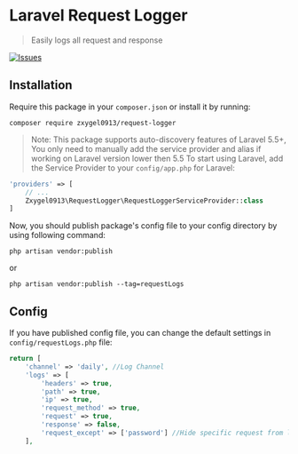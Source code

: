 # Laravel Request Logger

> Easily logs all request and response

[![Issues](https://img.shields.io/github/issues/zxygel0913/request-logger)](https://github.com/zxygel0913/request-logger)

## Installation

Require this package in your `composer.json` or install it by running:

```
composer require zxygel0913/request-logger
```
> Note: This package supports auto-discovery features of Laravel 5.5+, You only need to manually add the service provider and alias if working on Laravel version lower then 5.5
To start using Laravel, add the Service Provider to your `config/app.php` for Laravel:

```php
'providers' => [
	// ...
	Zxygel0913\RequestLogger\RequestLoggerServiceProvider::class
]
```

Now, you should publish package's config file to your config directory by using following command:

```
php artisan vendor:publish
```
or
```
php artisan vendor:publish --tag=requestLogs
```
## Config

If you have published config file, you can change the default settings in `config/requestLogs.php` file:

```php
return [
    'channel' => 'daily', //Log Channel
    'logs' => [
        'headers' => true,
        'path' => true,
        'ip' => true,
        'request_method' => true,
        'request' => true,
        'response' => false,
        'request_except' => ['password'] //Hide specific request from logging
    ],
```
